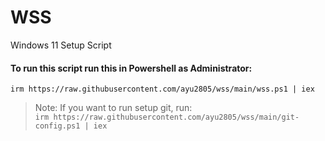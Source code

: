 # WSS
Windows 11 Setup Script

#### To run this script run this in Powershell as Administrator:
```
irm https://raw.githubusercontent.com/ayu2805/wss/main/wss.ps1 | iex
```

> Note: If you want to run setup git, run:\
`irm https://raw.githubusercontent.com/ayu2805/wss/main/git-config.ps1 | iex`